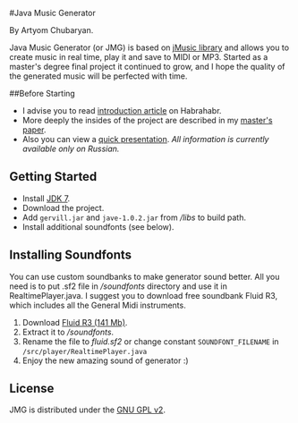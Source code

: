 #Java Music Generator

By Artyom Chubaryan.

Java Music Generator (or JMG) is based on [jMusic library](http://www.explodingart.com/jmusic/) and allows you to create music in real time, play it and save to MIDI or MP3.
Started as a master's degree final project it continued to grow, and I hope the quality of the generated music will be perfected with time.

##Before Starting

* I advise you to read [introduction article](http://habrahabr.ru/post/185154/) on Habrahabr.
* More deeply the insides of the project are described in my [master's paper](http://armaxis.ru/files/MusicGenerator.pdf).
* Also you can view a [quick presentation](http://armaxis.ru/files/GeneratorPresentation.pdf).
_All information is currently available only on Russian._

## Getting Started

* Install [JDK 7](http://www.oracle.com/technetwork/java/javase/downloads/index.html).
* Download the project.
* Add `gervill.jar` and `jave-1.0.2.jar` from _/libs_ to build path.
* Install additional soundfonts (see below).
 
## Installing Soundfonts

You can use custom soundbanks to make generator sound better. All you need is to put .sf2 file in _/soundfonts_ directory and use it in RealtimePlayer.java.
I suggest you to download free soundbank Fluid R3, which includes all the General Midi instruments.

1. Download [Fluid R3 (141 Mb)](http://www.musescore.org/download/fluid-soundfont.tar.gz).
2. Extract it to _/soundfonts_.
3. Rename the file to _fluid.sf2_ or change constant `SOUNDFONT_FILENAME` in `/src/player/RealtimePlayer.java`
4. Enjoy the new amazing sound of generator :)

## License

JMG is distributed under the [GNU GPL v2](http://www.gnu.org/licenses/gpl-2.0.html).

